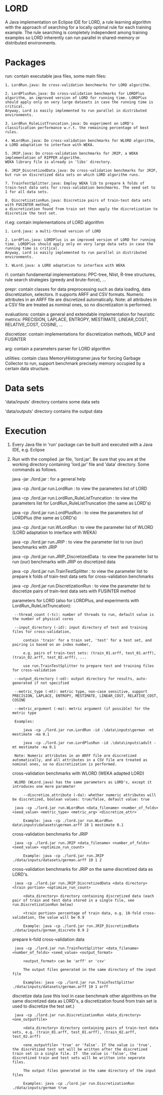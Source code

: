 # LORD
A Java implementation on Eclipse IDE for LORD, a rule learning algorithm with the approach of searching for a locally optimal rule for each training example.
The rule searching is completely independent among training examples so LORD inherently can run parallel in shared-memory or distributed environments.


# Packages

run: contain executable java files, some main files:

	1. LordRun.java: Do cross-validation benchmarks for LORD algorithm.

	2. LordPlusRun.java: Do cross-validation benchmarks for LORDPlus algorithm, an improved version of LORD for running time. LORDPlus should apply only on very large datasets in case the running time is critical.
	Anyway, Lord is easily implemented to run parallel in distributed environments.

	3. LordRun_RuleListTruncation.java: Do experiment on LORD's classification performance w.r.t. the remaining percentage of best rules.

	4. WLordRun.java: Do cross-validation benchmarks for WLORD algorithm, a LORD adaptation to interface with WEKA.

	5. JRIP.java: Do cross-validation benchmarks for JRIP, a WEKA implementation of RIPPER algorithm.
	WEKA library file is already in 'libs' directory.

	6. JRIP_DiscretizedData.java: Do cross-validation benchmarks for JRIP, but run on discretized data sets on which LORD algorithm runs.

	7. TrainTestSplitter.java: Employ WEKA lib to prepare k folds of train-test data sets for cross-validation benchmarks. The seed set to 1 for all data sets.

	8. DiscretizationRun.java: Discretize pairs of train-test data sets with FUSINTER method, 
	a discretization found from train set then apply the discretization to discretize the test set.


rl.eg: contain implementations of LORD algorithm

	1. Lord.java: a multi-thread version of LORD

	2. LordPlus.java: LORDPlus is an improved version of LORD for running time. LORDPlus should apply only on very large data sets in case the running time is critical.
	Anyway, Lord is easily implemented to run parallel in distributed environments.

	3. WLord.java: a LORD adaptation to interface with WEKA


rl: contain fundamental implementations: PPC-tree, Nlist, R-tree structures, rule search strategies (greedy and brute-force), ...


prepr: contain classes for data preprocessing such as data loading, data discretization, selectors.
	It supports ARFF and CSV formats. Numeric attributes in an ARFF file are discretized automatically.
	Note: all attributes in a CSV file are treated as nominal ones, so no discretization is performed.


evaluations: contain a general and extendable implementation for heuristic metrics: PRECISION, LAPLACE, ENTROPY, MESTIMATE, LINEAR_COST, RELATIVE_COST, COSINE, ...


discretizer: contain implementations for discretization methods, MDLP and FUSINTER


arg: contain a parameters parser for LORD algorithm


utilities: contain class MemoryHistogramer.java for forcing Garbage Collector to run, support benchmark precisely memory occupied by a certain data structure.



# Data sets

'data/inputs' directory contains some  data sets

'data/outputs' directory contains the output data



# Execution

1. Every Java file in 'run' package can be built and executed with a Java IDE, e.g. Eclipse


2. Run with the complied .jar file, 'lord.jar'. Be sure that you are at the working directory containing 'lord.jar' file and 'data' directory. Some commands as follows.
	
	java -jar ./lord.jar								: for a general help
	
	java -cp ./lord.jar run.LordRun						: to view the parameters list of LORD
	
	java -cp ./lord.jar run.LordRun_RuleListTruncation	: to view the parameters list for LordRun_RuleListTruncation (the same as LORD's)
	
	java -cp ./lord.jar run.LordPlusRun					: to view the parameters list of LORDPlus (the same as LORD's)
	
	java -cp ./lord.jar run.WLordRun					: to view the parameter list of WLORD (LORD adaptation to interface with WEKA)
	
	java -cp ./lord.jar run.JRIP						: to view the parameter list to run (our) benchmarks with JRIP
	
	java -cp ./lord.jar run.JRIP_DiscretizedData		: to view the parameter list to run (our) benchmarks with JRIP on discretized data
	
	java -cp ./lord.jar run.TrainTestSplitter			: to view the parameter list to prepare k folds of train-test data sets for cross-validation benchmarks
	
	java -cp ./lord.jar run.DiscretizationRun			: to view the parameter list to discretize pairs of train-test data sets with FUSINTER method


	parameters for LORD (also for LORDPlus, and experiments with LordRun_RuleListTruncation):

		--thread_count (-tc): number of threads to run, default value is the number of physical cores

		--input_directory (-id): input directory of test and training files for cross-validation, 

			contain 'train' for a train set, 'test' for a test set, and pairing is based on an index number,

			e.g. pairs of train-test sets: (train_01.arff, test_01.arff), (train_02.arff, test_02.arff), ...
			
			use run.TrainTestSplitter to prepare test and training files for cross-validation

		--output_directory (-od): output directory for results, auto-generated if not specified

		--metric_type (-mt): metric type, non-case sensitive, support PRECISION, LAPLACE, ENTROPY, MESTIMATE, LINEAR_COST, RELATIVE_COST, COSINE

		--metric_argument (-ma): metric argument (if possible) for the metric type

		Examples:

			java -cp ./lord.jar run.LordRun -id .\data\inputs\german -mt mestimate -ma 0.1

			java -cp ./lord.jar run.LordPlusRun -id .\data\inputs\adult -mt mestimate -ma 0.1

		Note: Numeric attributes in an ARFF file are discretized automatically, and all attributes in a CSV file are treated as nominal ones, so no discretization is performed.

	
	cross-validation benchmarks with WLORD (WEKA adapted LORD)

		WLORD (WLord.java) has the same parameters as LORD's, except it introduces one more parameter

			--discretize_attribute (-da): whether numeric attributes will be discretized, boolean values: true/false, default value: true

		java -cp ./lord.jar run.WLordRun <data_filename> <number_of_folds> <seed_value> <metric_type> <metric_arg> <discretize_attr>

			Example: java -cp ./lord.jar run.WLordRun data\inputs\datasets\german.arff 10 1 mestimate 0.1

	
	cross-validation benchmarks for JRIP

		java -cp ./lord.jar run.JRIP <data_filename> <number_of_folds> <seed_value> <optimize_run_count>

			Example: java -cp ./lord.jar run.JRIP ./data/inputs/datasets/german.arff 10 1 2


	cross-validation benchmarks for JRIP on the same discretized data as LORD's.

		java -cp ./lord.jar run.JRIP_DiscretizedData <data directory> <train portion> <optimize_run_count>

			<data_directory> directory containing discretized data (each pair of train and test data stored in a single file, see run.DiscretizationRun below)

			<train portion> percentage of train data, e.g. 10-fold cross-validation, the value will be 0.9

			Example: java -cp ./lord.jar run.JRIP_DiscretizedData ./data/inputs/german_discrete 0.9 2


	prepare k-fold cross-validation data

		java -cp ./lord.jar run.TrainTestSplitter <data_filename> <number_of_folds> <seed_value> <output_format>

			<output_format> can be 'arff' or 'csv'

			The output files generated in the same directory of the input file

			Examples: java -cp ./lord.jar run.TrainTestSplitter ./data/inputs/datasets/german.arff 10 1 arff


	discretize data (use this tool in case benchmark other algorithms on the same discretized data as LORD's, a discretization found from train set is used to discretize the test set.)

		java -cp ./lord.jar run.DiscretizationRun <data_directory> <one_outputfile>

			<data_directory> directory containing pairs of train-test data sets, e.g. (train_01.arff, test_01.arff), (train_02.arff, test_02.arff)

			<one_outputfile> 'true' or 'false'. If the value is 'true', the discretized test set will be written after the discretized train set in a single file. If  the value is 'false', the discretized train and test sets will be written into seperate files.

			The output files generated in the same directory of the input files

			Examples: java -cp ./lord.jar run.DiscretizationRun ./data/inputs/german true

